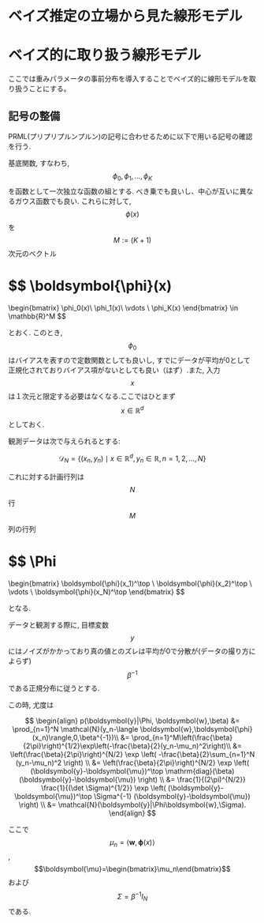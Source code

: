 # ベイズ推定の立場から見た線形モデル


# ベイズ的に取り扱う線形モデル

ここでは重みパラメータの事前分布を導入することでベイズ的に線形モデルを取り扱うことにする。

## 記号の整備

PRML(プリプリプルンプルン)の記号に合わせるために以下で用いる記号の確認を行う.

基底関数, すなわち, $$\phi_0, \phi_1,\dots,\phi_K$$ を函数として一次独立な函数の組とする. べき乗でも良いし、中心が互いに異なるガウス函数でも良い.
これらに対して, $$\phi(x)$$ を $$M:=(K+1)$$ 次元のベクトル

$$
\boldsymbol{\phi}(x)
=
\begin{bmatrix}
\phi_0(x)\\
\phi_1(x)\\
\vdots
\\
\phi_K(x)
\end{bmatrix}
\in \mathbb{R}^M
$$

とおく. このとき, $$\phi_0$$ はバイアスを表すので定数関数としても良いし, すでにデータが平均が0として正規化されておりバイアス項がないとしても良い（はず）.また, 入力 $$x$$ は１次元と限定する必要はなくなる.ここではひとまず $$x\in\mathbb{R}^d$$ としておく.

観測データは次で与えられるとする:

$$
\mathcal{D}_N=\{(x_n,y_n)\mid x\in\mathbb{R}^d,y_n\in\mathbb{R},n=1,2,\dots,N\}
$$

これに対する計画行列は $$N$$ 行 $$M$$ 列の行列

$$
\Phi
=
\begin{bmatrix}
\boldsymbol{\phi}(x_1)^\top \\
\boldsymbol{\phi}(x_2)^\top \\
\vdots \\
\boldsymbol{\phi}(x_N)^\top
\end{bmatrix}
$$

となる.

データと観測する際に, 目標変数 $$y$$ にはノイズがかかっており真の値とのズレは平均が0で分散が(データの撮り方によらず) $$\beta^{-1}$$ である正規分布に従うとする.

この時, 尤度は

$$
\begin{align}
p(\boldsymbol{y}|\Phi, \boldsymbol{w},\beta)
&=
\prod_{n=1}^N \mathcal{N}(y_n-\langle \boldsymbol{w},\boldsymbol{\phi}(x_n)\rangle,0,\beta^{-1})\\
&=
\prod_{n=1}^M\left(\frac{\beta}{2\pi}\right)^{1/2}\exp\left(-\frac{\beta}{2}(y_n-\mu_n)^2\right)\\
&=
\left(\frac{\beta}{2\pi}\right)^{N/2}
\exp
\left(
    -\frac{\beta}{2}\sum_{n=1}^N (y_n-\mu_n)^2
\right) \\
&=
\left(\frac{\beta}{2\pi}\right)^{N/2}
\exp
\left(
    (\boldsymbol{y}-\boldsymbol{\mu})^\top
    \mathrm{diag}(\beta)
    (\boldsymbol{y}-\boldsymbol{\mu})
\right) \\
&=
\frac{1}{(2\pi)^{N/2}}
\frac{1}{(\det \Sigma)^{1/2}}
\exp
\left(
    (\boldsymbol{y}-\boldsymbol{\mu})^\top
    \Sigma^{-1}
    (\boldsymbol{y}-\boldsymbol{\mu})
\right) \\
&=
\mathcal{N}(\boldsymbol{y}|\Phi\boldsymbol{w},\Sigma).
\end{align}
$$

ここで $$\mu_n = \langle \boldsymbol{w},{\boldsymbol{\phi}(x)}\rangle$$, $$\boldsymbol{\mu}=\begin{bmatrix}\mu_n\end{bmatrix}$$ および $$\Sigma = \beta^{-1}I_N$$ である.
